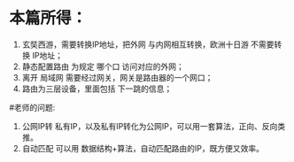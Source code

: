 # 本篇所得：
1. 玄奘西游，需要转换IP地址，把外网 与内网相互转换，欧洲十日游 不需要转换 IP地址；
2. 静态配置路由 为规定 哪个口 访问对应的外网；
3. 离开 局域网 需要经过网关，网关是路由器的一个网口；
4. 路由为三层设备，里面包括 下一跳的信息；

#老师的问题: 
1. 公网IP转 私有IP，以及私有IP转化为公网IP，可以用一套算法，正向、反向类推。
2. 自动匹配 可以用 数据结构+算法，自动匹配路由的IP，既方便又效率。

